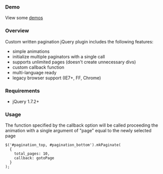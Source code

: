 ### Demo
View some [demos](http://kaliara.github.com/mk_pagination)

### Overview
Custom written pagination jQuery plugin includes the following features:
*   simple animations
*   initialize multiple paginators with a single call
*   supports unlimited pages (doesn't create unnecessary divs)
*   custom callback function
*   multi-language ready
*   legacy browser support (IE7+, FF, Chrome)


### Requirements
*   jQuery 1.7.2+


### Usage
The function specified by the callback option will be called proceeding the animation with a single argument of "page" equal to the newly selected page

    $('#pagination_top, #pagination_bottom').mkPaginate(
      {
        total_pages: 10, 
        callback: gotoPage
      }
    );